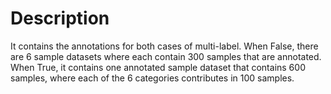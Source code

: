 # Description

It contains the annotations for both cases of multi-label. When False, there are 6 sample datasets where each contain 300 samples that are annotated. When True, it contains one annotated sample dataset that contains 600 samples, where each of the 6 categories contributes in 100 samples.
